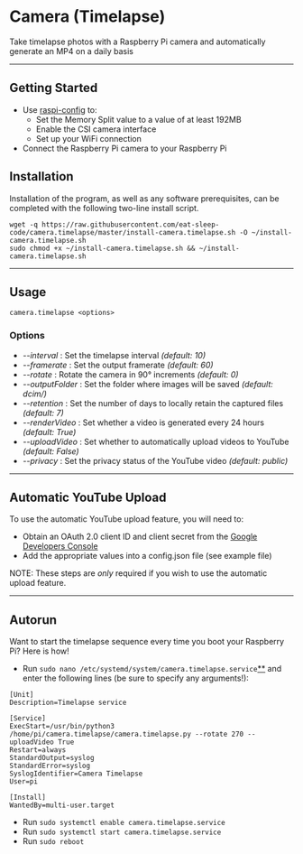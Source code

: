 # Camera (Timelapse)
Take timelapse photos with a Raspberry Pi camera and automatically generate an MP4 on a daily basis

---
## Getting Started

- Use [raspi-config](https://www.raspberrypi.org/documentation/configuration/raspi-config.md) to:
  - Set the Memory Split value to a value of at least 192MB
  - Enable the CSI camera interface
  - Set up your WiFi connection
- Connect the Raspberry Pi camera to your Raspberry Pi


## Installation

Installation of the program, as well as any software prerequisites, can be completed with the following two-line install script.

```
wget -q https://raw.githubusercontent.com/eat-sleep-code/camera.timelapse/master/install-camera.timelapse.sh -O ~/install-camera.timelapse.sh
sudo chmod +x ~/install-camera.timelapse.sh && ~/install-camera.timelapse.sh
```

---

## Usage
```
camera.timelapse <options>
```

### Options

+ _--interval_ : Set the timelapse interval    *(default: 10)*
+ _--framerate_ : Set the output framerate     *(default: 60)*
+ _--rotate_ : Rotate the camera in 90&deg; increments     *(default: 0)*
+ _--outputFolder_ : Set the folder where images will be saved     *(default: dcim/)*
+ _--retention_ : Set the number of days to locally retain the captured files    *(default: 7)*
+ _--renderVideo_ : Set whether a video is generated every 24 hours     *(default: True)*
+ _--uploadVideo_ : Set whether to automatically upload videos to YouTube    *(default: False)*
+ _--privacy_ : Set the privacy status of the YouTube video  *(default: public)*

---

## Automatic YouTube Upload

To use the automatic YouTube upload feature, you will need to: 
+ Obtain an OAuth 2.0 client ID and client secret from the [Google Developers Console](https://console.developers.google.com/apis/credentials)
+ Add the appropriate values into a config.json file (see example file)

NOTE: These steps are _only_ required if you wish to use the automatic upload feature.

---

## Autorun
Want to start the timelapse sequence every time you boot your Raspberry Pi?  Here is how!

* Run `sudo nano /etc/systemd/system/camera.timelapse.service`[\*\*](https://www.nano-editor.org/dist/v2.8/nano.html) and enter the following lines (be sure to specify any arguments!): 
````
[Unit]
Description=Timelapse service

[Service]
ExecStart=/usr/bin/python3 /home/pi/camera.timelapse/camera.timelapse.py --rotate 270 --uploadVideo True
Restart=always
StandardOutput=syslog
StandardError=syslog
SyslogIdentifier=Camera Timelapse
User=pi

[Install]
WantedBy=multi-user.target
````
* Run `sudo systemctl enable camera.timelapse.service`
* Run `sudo systemctl start camera.timelapse.service`
* Run `sudo reboot`
